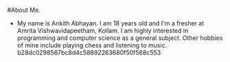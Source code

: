 #About Me.
- My name is Ankith Abhayan. I am 18 years old and I'm a fresher at Amrita Vishwavidapeetham, Kollam. I am highly interested in programming and computer science as a general subject. Other hobbies of mine include playing chess and listening to music.
b28dc0298567bc8d4c58892263680f50f568c553
